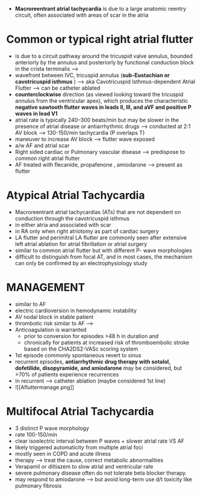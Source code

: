 - **Macroreentrant atrial tachycardia** is due to a large anatomic reentry circuit, often associated with areas of scar in the atria
# Common or typical right atrial flutter 
- is due to a circuit pathway around the tricuspid valve annulus, bounded anteriorly by the annulus and posteriorly by functional conduction block in the crista terminalis -->
- wavefront between IVC, tricuspid annulus (**sub-Eustachian or cavotricuspid isthmus** ) --> aka Cavotricuspid Isthmus-dependent Atrial Flutter --> can be catheter ablated 
- **counterclockwise** direction (as viewed looking toward the tricuspid annulus from the ventricular apex), which produces the characteristic **negative sawtooth flutter waves in leads II, III, and aVF and positive P waves in lead V1**
- atrial rate is typically 240–300 beats/min but may be slower in the presence of atrial disease or antiarrhythmic drugs --> conducted at 2:1 AV block --> 130-150/min tachycardia (P overlaps T)
- maneuver to increase AV block --> flutter wave exposed 
- a/w AF and atrial scar 
- Right sided cardiac or Pulmonary vascular disease --> predispose to common right atrial flutter 
- AF treated with flecanide, propafenone , amiodarone --> present as flutter 
# Atypical Atrial Tachycardia 
- Macroreentrant atrial tachycardias (ATs) that are not dependent on conduction through the cavotricuspid isthmus 
- in either atria and associated with scar 
- in RA only when right atriotomy as part of cardiac surgery 
- LA flutter and perimitral LA flutter are commonly seen after extensive left atrial ablation for atrial fibrillation or atrial surgery
- similar to common atrial flutter but with different P- wave morphologies 
- difficult to distinguish from focal AT, and in most cases, the mechanism can only be confirmed by an electrophysiology study 
# MANAGEMENT 
- similar to AF 
- electric cardioversion in hemodynamic instability 
- AV nodal block in stable patient 
- thrombotic risk similar to AF --> 
- Anticoagulation is warranted
	- prior to conversion for episodes >48 h in duration and 
	- chronically for patients at increased risk of thromboembolic stroke based on the CHA2DS2-VASc scoring system
- 1st episode commonly spontaneous revert to sinus 
- recurrent episodes, **antiarrhythmic drug therapy with sotalol, dofetilide, disopyramide, and amiodarone** may be considered, but >70% of patients experience recurrences
- in recurrent --> catheter ablation (maybe considered 1st line)
- ![[Afluttermanage.png]]
# Multifocal Atrial Tachycardia 
- 3 distinct P wave morphology 
- rate 100-150/min 
- clear isoelectric interval between P waves + slower atrial rate VS AF 
- likely triggered automaticity from multiple atrial foci 
- mostly seen in COPD and acute illness 
- therapy --> treat the cause, correct metabolic abnormalities 
- Verapamil or diltiazem to slow atrial and ventricular rate 
- severe pulmonary disease often do not tolerate beta blocker therapy. 
- may respond to amiodarone --> but avoid long-term use d/t toxicity like pulmonary fibrosis 